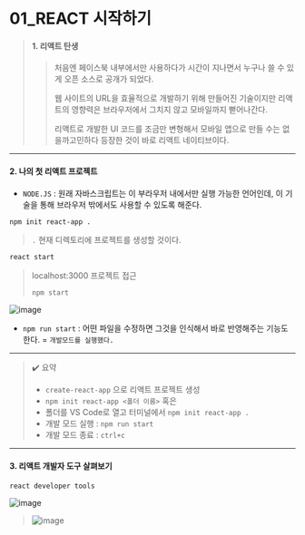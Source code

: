 # 01_REACT 시작하기

> #### 1. 리액트 탄생
>
> > 처음엔 페이스북 내부에서만 사용하다가 시간이 지나면서 누구나 쓸 수 있게 오픈 소스로 공개가 되었다.
> >
> > 웹 사이트의 URL을 효율적으로 개발하기 위해 만들어진 기술이지만 리액트의 영향력은 브라우저에서 그치지 않고 모바일까지 뻗어나간다. 
> >
> > 리액트로 개발한 UI 코드를 조금만 변형해서 모바일 앱으로 만들 수는 없을까고민하다 등장한 것이 바로 리액트 네이티브이다. 



---



#### 2. 나의 첫 리액트 프로젝트

* `NODE.JS` : 원래 자바스크립트는 이 부라우저 내에서만 실행 가능한 언어인데, 이 기술을 통해 브라우저 밖에서도 사용할 수 있도록 해준다. 

```bash
npm init react-app . 
```

> `.` 현재 디렉토리에 프로젝트를 생성할 것이다.



```bash
react start
```

> localhost:3000 프로젝트 접근
>
> `npm start`

![image](https://user-images.githubusercontent.com/99783474/230757335-6e00dac7-610d-4709-922d-a989674005c4.png)



* `npm run start` : 어떤 파일을 수정하면 그것을 인식해서 바로 반영해주는 기능도 한다. = `개발모드를 실행했다.`

---

> ✔️ 요약 
>
> * `create-react-app` 으로 리액트 프로젝트 생성 
> * `npm init react-app <폴더 이름>` 혹은 
> * 폴더를 VS Code로 열고 터미널에서 `npm init react-app .` 
> * 개발 모드 실행 : `npm run start`
> * 개발 모드 종료 : `ctrl+c`

---



#### 3. 리액트 개발자 도구 살펴보기

`react developer tools` 

![image](https://user-images.githubusercontent.com/99783474/230757346-a0f47fd9-34f0-4d85-8f75-423a5f80265e.png)

> ![image](https://user-images.githubusercontent.com/99783474/230757351-347a8b29-a634-4b3b-8d12-7d832b8e5785.png)
